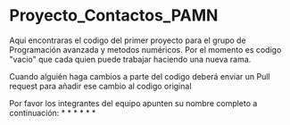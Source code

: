 # Proyecto_Contactos_PAMN

Aquí encontraras el codigo del primer proyecto para el grupo de Programación avanzada y metodos numéricos.
Por el momento es codigo "vacio" que cada quien puede trabajar haciendo una nueva rama. 

Cuando alguién haga cambios a parte del codigo deberá enviar un Pull request para añadir ese cambio al
codigo original

Por favor los integrantes del equipo apunten su nombre completo a continuación:
*
*
*
*
*
*
